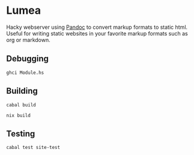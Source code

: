# Lumea
Hacky webserver using [Pandoc](https://pandoc.org/) to convert markup formats to static html. Useful for writing static websites in your favorite markup formats such as org or markdown.

## Debugging
```
ghci Module.hs
```

## Building
```
cabal build
```
```
nix build
```

## Testing
```
cabal test site-test
```
